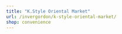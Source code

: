 ```yaml
---
title: "K.Style Oriental Market"
url: /invergordon/k-style-oriental-market/
shop: convenience
---
```

